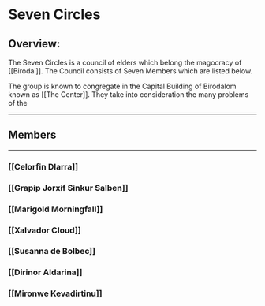 # Seven Circles

## Overview:
The Seven Circles is a council of elders which belong the magocracy of [[Birodal]]. The Council consists of Seven Members which are listed below.

The group is known to congregate in the Capital Building of Birodalom known as [[The Center]]. They take into consideration the many problems of the 

---
## Members
---
### [[Celorfin Dlarra]]
### [[Grapip Jorxif Sinkur Salben]]
### [[Marigold Morningfall]]
### [[Xalvador Cloud]]
### [[Susanna de Bolbec]]
### [[Dirinor Aldarina]]
### [[Mironwe Kevadirtinu]]